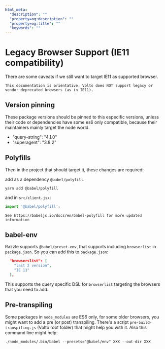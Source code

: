 ```yaml
---
html_meta:
  "description": ""
  "property=og:description": ""
  "property=og:title": ""
  "keywords": ""
---
```


# Legacy Browser Support (IE11 compatibility)

There are some caveats if we still want to target IE11 as supported browser.

```{important}
This documentation is orientative. Volto does NOT support legacy or vendor deprecated browsers (as in IE11).
```

## Version pinning

These package versions should be pinned to this especific versions, unless
their code or dependencies have some es6 only compatible, because their
maintainers mainly target the node world.

* "query-string": "4.1.0"
* "superagent": "3.8.2"

## Polyfills

Then in the project that should target it, these changes are required:

add as a dependency `@babel/polyfill`.

    yarn add @babel/polyfill

and in `src/client.jsx`:

```js
import '@babel/polyfill';
```

```{seealso}
See https://babeljs.io/docs/en/babel-polyfill for more updated information
```

## babel-env

Razzle supports `@babel/preset-env`, that supports including `browserlist` in
`package.json`. So you can add this to `package.json`:

```json
  "browserslist": [
    "last 2 version",
    "IE 11"
  ],
```

This supports the query specific DSL for `browserlist` targeting the browsers
that you need to add.

## Pre-transpiling

Some packages in `node_modules` are ES6 only, for some older browsers, you might want to add a pre (or post) transpiling. There's a script `pre-build-transpiling.js` (Volto root folder) that might help you with it. Also this command line might help:

    ./node_modules/.bin/babel --presets="@babel/env" XXX --out-dir XXX
